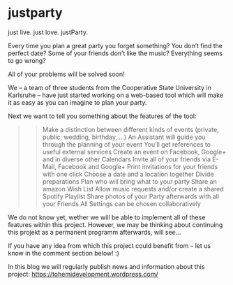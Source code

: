 # justparty
just live. just love. justParty.

Every time you plan a great party you forget something? You don’t find the perfect date? Some of your friends don’t like the music? Everything seems to go wrong?

All of your problems will be solved soon!

We – a team of three students from the Cooperative State University in Karlsruhe – have just started working on a web-based tool which will make it as easy as you can imagine to plan your party.

Next we want to tell you something about the features of the tool:

>>Make a distinction between different kinds of events (private, public, wedding, birthday, …)
>>An Assistant will guide you through the planning of your event
>>You’ll get references to useful external services
>>Create an event on Facebook, Google+ and in diverse other Calendars
>>Invite all of your friends via E-Mail, Facebook and Google+
>>Print invitations for your friends with one click
>>Choose a date and a location together
>>Divide preparations
>>Plan who will bring what to your party
>>Share an amazon Wish List
>>Allow music requests and/or create a shared Spotify Playlist
>>Share photos of your Party afterwards with all your Friends
>>All Settings can be chosen collaboratively

We do not know yet, wether we will be able to implement all of these features within this project. However, we may be thinking about continuing this projekt as a permanent programm afterwards, will see…

If you have any idea from which this project could benefit from – let us know in the comment section below! :)

In this blog we will regularly publish news and information about this project:
https://tohemidevelopment.wordpress.com/
